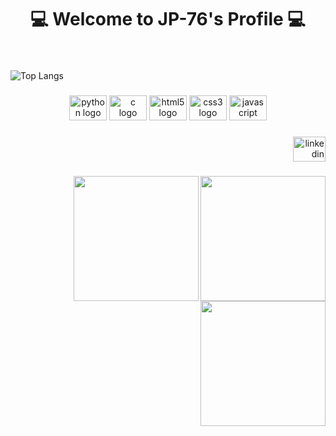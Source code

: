 <h1 align="center">💻 Welcome to JP-76's Profile 💻</h1>

###

<br clear="both">

![Top Langs](https://github-readme-stats.vercel.app/api/top-langs/?username=JP-76&layout=compact&theme=dark)


###

<div align="center">
  <img src="https://cdn.jsdelivr.net/gh/devicons/devicon/icons/python/python-original.svg" height="40" width="60" alt="python logo"  />
  <img src="https://cdn.jsdelivr.net/gh/devicons/devicon/icons/c/c-original.svg" height="40" width="60" alt="c logo"  />
  <img src="https://cdn.jsdelivr.net/gh/devicons/devicon/icons/html5/html5-original.svg" height="40" width="60" alt="html5 logo"  />
  <img src="https://cdn.jsdelivr.net/gh/devicons/devicon/icons/css3/css3-original.svg" height="40" width="60" alt="css3 logo"  />
  <img src="https://cdn.jsdelivr.net/gh/devicons/devicon/icons/javascript/javascript-original.svg" height="40" width="60" alt="javascript logo"  />
</div>

###

<div align="right">
  <a href="https://www.linkedin.com/in/joão-pedro-spinassé-viana-a62543239/" target="_blank">
    <img src="https://raw.githubusercontent.com/maurodesouza/profile-readme-generator/master/src/assets/icons/social/linkedin/default.svg" width="52" height="40" alt="linkedin logo"  />
  </a>
</div>

###

<img align="right" height="200" src="https://media.discordapp.net/attachments/596772341594193933/1084487285044686908/kirbeee.gif"  />

###

<img align="right" height="200" src="https://media.discordapp.net/attachments/596772341594193933/1084487285044686908/kirbeee.gif"  />

###

<img align="right" height="200" src="https://media.discordapp.net/attachments/596772341594193933/1084487285044686908/kirbeee.gif"  />

###
